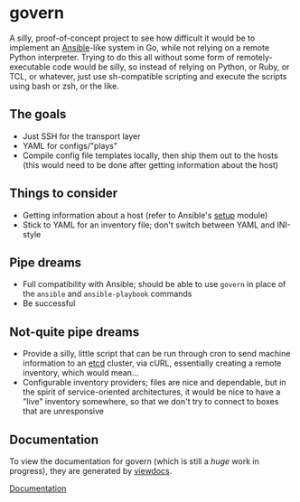 # govern

A silly, proof-of-concept project to see how difficult it would be to implement
an [Ansible](http://www.ansible.com/home)-like system in Go, while not relying
on a remote Python interpreter. Trying to do this all without some form of
remotely-executable code would be silly, so instead of relying on Python, or
Ruby, or TCL, or whatever, just use sh-compatible scripting and execute the
scripts using bash or zsh, or the like.

## The goals

* Just SSH for the transport layer
* YAML for configs/"plays"
* Compile config file templates locally, then ship them out to the hosts (this
  would need to be done after getting information about the host)

## Things to consider

* Getting information about a host (refer to Ansible's
  [setup](http://docs.ansible.com/setup_module.html) module)
* Stick to YAML for an inventory file; don't switch between YAML and INI-style

## Pipe dreams

* Full compatibility with Ansible; should be able to use `govern` in place of
  the `ansible` and `ansible-playbook` commands
* Be successful

## Not-quite pipe dreams

* Provide a silly, little script that can be run through cron to send machine
  information to an [etcd](https://github.com/coreos/etcd) cluster, via cURL,
  essentially creating a remote inventory, which would mean...
* Configurable inventory providers; files are nice and dependable, but in the
  spirit of service-oriented architectures, it would be nice to have a "live"
  inventory somewhere, so that we don't try to connect to boxes that are
  unresponsive

## Documentation

To view the documentation for govern (which is still a *huge* work in progress),
they are generated by [viewdocs](http://viewdocs.io).

[Documentation](http://nesv.viewdocs.io/govern)
